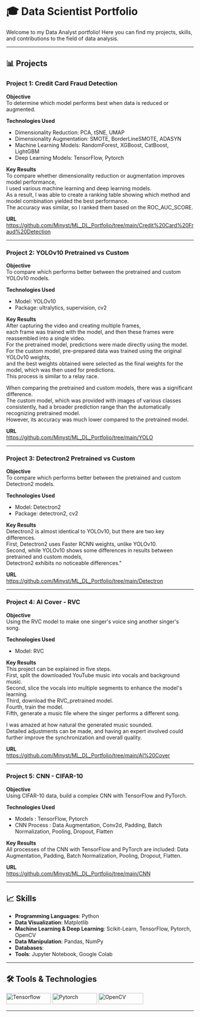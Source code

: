 # 🎓 Data Scientist Portfolio

Welcome to my Data Analyst portfolio! Here you can find my projects, skills, and contributions to the field of data analysis.

---

## 📊 Projects

### Project 1: Credit Card Fraud Detection

**Objective** <br/> 
To determine which model performs best when data is reduced or augmented.

**Technologies Used** <br/>
- Dimensionality Reduction: PCA, tSNE, UMAP
- Dimensionality Augmentation: SMOTE, BorderLineSMOTE, ADASYN
- Machine Learning Models: RandomForest, XGBoost, CatBoost, LightGBM
- Deep Learning Models: TensorFlow, Pytorch 

**Key Results** <br/>
To compare whether dimensionality reduction or augmentation improves model performance, <br/>
I used various machine learning and deep learning models. <br/>
As a result, I was able to create a ranking table showing which method and model combination yielded the best performance. <br/>
The accuracy was similar, so I ranked them based on the ROC_AUC_SCORE.

**URL** <br/>
https://github.com/Minyst/ML_DL_Portfolio/tree/main/Credit%20Card%20Fraud%20Detection

---

### Project 2: YOLOv10 Pretrained vs Custom

**Objective** <br/>
To compare which performs better between the pretrained and custom YOLOv10 models.

**Technologies Used** <br/>
- Model: YOLOv10
- Package: ultralytics, supervision, cv2

**Key Results** <br/>
After capturing the video and creating multiple frames, <br/>
each frame was trained with the model, and then these frames were reassembled into a single video. <br/>
For the pretrained model, predictions were made directly using the model. <br/>
For the custom model, pre-prepared data was trained using the original YOLOv10 weights, <br/>
and the best weights obtained were selected as the final weights for the model, which was then used for predictions. <br/>
This process is similar to a relay race.

When comparing the pretrained and custom models, there was a significant difference. <br/>
The custom model, which was provided with images of various classes consistently, had a broader prediction range than the automatically recognizing pretrained model. <br/>
However, its accuracy was much lower compared to the pretrained model.

**URL** <br/>
https://github.com/Minyst/ML_DL_Portfolio/tree/main/YOLO

---

### Project 3: Detectron2 Pretrained vs Custom

**Objective** <br/>
To compare which performs better between the pretrained and custom Detectron2 models.

**Technologies Used** <br/>
- Model: Detectron2
- Package: detectron2, cv2

**Key Results** <br/>
Detectron2 is almost identical to YOLOv10, but there are two key differences. <br/>
First, Detectron2 uses Faster RCNN weights, unlike YOLOv10. <br/>
Second, while YOLOv10 shows some differences in results between pretrained and custom models, <br/>
Detectron2 exhibits no noticeable differences."

**URL** <br/>
https://github.com/Minyst/ML_DL_Portfolio/tree/main/Detectron

---

### Project 4: AI Cover - RVC

**Objective** <br/>
Using the RVC model to make one singer's voice sing another singer's song.

**Technologies Used** <br/>
- Model: RVC

**Key Results** <br/>
This project can be explained in five steps. <br/>
First, split the downloaded YouTube music into vocals and background music. <br/>
Second, slice the vocals into multiple segments to enhance the model's learning. <br/>
Third, download the RVC_pretrained model. <br/>
Fourth, train the model. <br/>
Fifth, generate a music file where the singer performs a different song. <br/>

I was amazed at how natural the generated music sounded. <br/>
Detailed adjustments can be made, and having an expert involved could further improve the synchronization and overall quality. 

**URL** <br/>
https://github.com/Minyst/ML_DL_Portfolio/tree/main/AI%20Cover

---

### Project 5: CNN - CIFAR-10

**Objective** <br/>
Using CIFAR-10 data, build a complex CNN with TensorFlow and PyTorch.

**Technologies Used** <br/>
- Models : TensorFlow, Pytorch
- CNN Process : Data Augmentation, Conv2d, Padding, Batch Normalization, Pooling, Dropout, Flatten 

**Key Results** <br/>
All processes of the CNN with TensorFlow and PyTorch are included: Data Augmentation, Padding, Batch Normalization, Pooling, Dropout, Flatten.

**URL** <br/>
https://github.com/Minyst/ML_DL_Portfolio/tree/main/CNN

---

## 📈 Skills

- **Programming Languages**: Python
- **Data Visualization**: Matplotlib
- **Machine Learning & Deep Learning**: Scikit-Learn, TensorFlow, Pytorch, OpenCV
- **Data Manipulation**: Pandas, NumPy
- **Databases**: 
- **Tools**: Jupyter Notebook, Google Colab

---

## 🛠️ Tools & Technologies

<p>
  <img src="https://img.shields.io/badge/Tensorflow-FF6F00.svg?style=for-the-badge&logo=Tensorflow&logoColor=white" alt="Tensorflow" width="120" height="30"/>
  <img src="https://img.shields.io/badge/Pytorch-EE4C2C.svg?style=for-the-badge&logo=pytorch&logoColor=white" alt="Pytorch" width="120" height="30"/>
  <img src="https://img.shields.io/badge/OpenCV-5C3EE8.svg?style=for-the-badge&logo=OpenCV&logoColor=white" alt="OpenCV" width="120" height="30"/>
</p>

---

